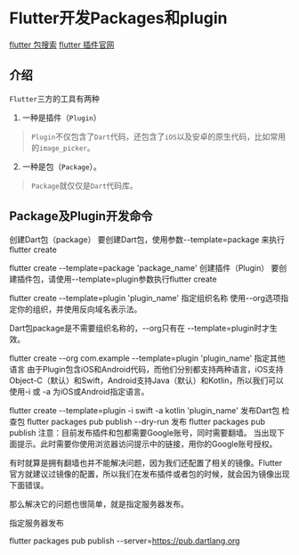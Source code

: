 <!--
 * @Author: tangdaoyong
 * @Date: 2021-05-21 10:38:29
 * @LastEditors: tangdaoyong
 * @LastEditTime: 2021-05-21 10:44:17
 * @Description: Flutter开发Packages和plugin
-->
# Flutter开发Packages和plugin

[flutter 包搜索](https://pub.flutter-io.cn/packages)
[flutter 插件官网](https://pub.dartlang.org)

## 介绍

`Flutter`三方的工具有两种

1. 一种是插件（`Plugin`）
> `Plugin`不仅包含了`Dart`代码，还包含了`iOS`以及安卓的原生代码，比如常用的`image_picker`。

2. 一种是包（`Package`）。
> `Package`就仅仅是`Dart`代码库。

## Package及Plugin开发命令

创建Dart包（package）
要创建Dart包，使用参数--template=package 来执行 flutter create

flutter create --template=package 'package_name'
创建插件（Plugin）
要创建插件包，请使用--template=plugin参数执行flutter create

flutter create --template=plugin 'plugin_name'
指定组织名称
使用--org选项指定你的组织，并使用反向域名表示法。

Dart包package是不需要组织名称的，--org只有在 --template=plugin时才生效。

flutter create --org com.example --template=plugin 'plugin_name'
指定其他语言
由于Plugin包含iOS和Android代码，而他们分别都支持两种语言，iOS支持Object-C（默认）和Swift，Android支持Java（默认）和Kotlin，所以我们可以使用-i 或 -a 为iOS或Android指定语言。

flutter create --template=plugin -i swift -a kotlin 'plugin_name'
发布Dart包
检查包
flutter packages pub publish --dry-run
发布
flutter packages pub publish
注意：目前发布插件和包都需要Google账号，同时需要翻墙。
当出现下面提示。此时需要你使用浏览器访问提示中的链接，用你的Google账号授权。


有时就算是拥有翻墙也并不能解决问题，因为我们还配置了相关的镜像。Flutter官方就建议过镜像的配置，所以我们在发布插件或者包的时候，就会因为镜像出现下面错误。


那么解决它的问题也很简单，就是指定服务器发布。

指定服务器发布

flutter packages pub publish --server=https://pub.dartlang.org